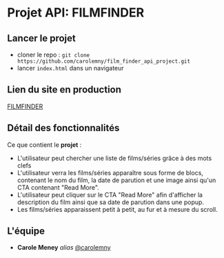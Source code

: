 # Projet API: FILMFINDER

## Lancer le projet

 * cloner le repo : `git clone https://github.com/carolemny/film_finder_api_project.git`
 * lancer `index.html` dans un navigateur

## Lien du site en production

[FILMFINDER]()

## Détail des fonctionnalités

Ce que contient le **projet** :

* L'utilisateur peut chercher une liste de films/séries grâce à des mots clefs
* L'utilisateur verra les films/séries apparaître sous forme de blocs, contenant le nom du film, la date de parution et une image ainsi qu'un CTA contenant "Read More".
* L'utilisateur peut cliquer sur le CTA "Read More" afin d'afficher la description du film ainsi que sa date de parution dans une popup.
* Les films/séries apparaissent petit à petit, au fur et à mesure du scroll.


## L'équipe

* **Carole Meney** _alias_ [@carolemny](https://github.com/carolemny)